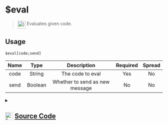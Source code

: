 # $eval
> <img align="top" src="https://upload.wikimedia.org/wikipedia/commons/thumb/e/e4/Infobox_info_icon.svg/160px-Infobox_info_icon.svg.png?20150409153300" alt="image" width="25" height="auto"> Evaluates given code.
## Usage
```
$eval[code;send]
```
| Name | Type | Description | Required | Spread
| :---: | :---: | :---: | :---: | :---: |
code | String | The code to eval | Yes | No
send | Boolean | Whether to send as new message | No | No
<details>
<summary>
    
## <img align="top" src="https://cdn4.iconfinder.com/data/icons/iconsimple-logotypes/512/github-512.png" alt="image" width="25" height="auto">  [Source Code](https://github.com/tryforge/ForgeScript-V2/blob/main/src/native/eval.ts)
    
</summary>
    
```ts
import { Compiler } from "../core/Compiler"
import { Interpreter } from "../core/Interpreter"
import { ArgType, NativeFunction } from "../structures/NativeFunction"
import { Return } from "../structures/Return"

export default new NativeFunction({
    name: "$eval",
    description: "Evaluates given code.",
    unwrap: true,
    brackets: true,
    args: [
        {
            name: "code",
            type: ArgType.String,
            rest: false,
            required: true,
            description: "The code to eval"
        },
        {
            name: "send",
            type: ArgType.Boolean,
            rest: false,
            description: "Whether to send as new message"
        }
    ],
    async execute(ctx, [ code, send ]) {
        try {
            const result = await Interpreter.run({
                client: ctx.client,
                data: Compiler.compile(code),
                obj: ctx.obj,
                command: ctx.runtime.command,
                args: ctx.args,
                doNotSend: !send
            })

            return result === null ? Return.stop() : Return.success(send ? undefined : result)
        } catch (error: unknown) {
            console.error(error)
            return Return.error(error as Error)
        }
    }
})
```
    
</details>